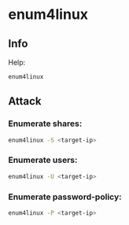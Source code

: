 # enum4linux

## Info

Help:
```bash
enum4linux
```

## Attack

### Enumerate shares:
```bash
enum4linux -S <target-ip>
```

### Enumerate users:
```bash
enum4linux -U <target-ip>
```

### Enumerate password-policy:
```bash
enum4linux -P <target-ip>
```




